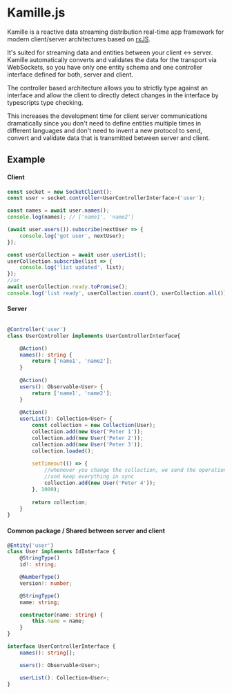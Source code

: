 # Kamille.js

Kamille is a reactive data streaming distribution real-time app framework for modern client/server architectures 
based on [rxJS](https://github.com/ReactiveX/rxjs).

It's suited for streaming data and entities between your client <-> server. Kamille automatically converts and validates the data
for the transport via WebSockets, so you have only one entity schema and one controller interface defined for both, server and client. 

The controller based architecture allows you to strictly type against an interface and allow the client to
directly detect changes in the interface by typescripts type checking. 

This increases the development time for client server communications dramatically
since you don't need to define entities multiple times in different languages and don't need to invent a new protocol
to send, convert and validate data that is transmitted between server and client. 

## Example

#### Client
 
```typescript
const socket = new SocketClient();
const user = socket.controller<UserControllerInterface>('user');

const names = await user.names();
console.log(names); // ['name1', 'name2']

(await user.users()).subscribe(nextUser => {
    console.log('got user', nextUser);  
});

const userCollection = await user.userList();
userCollection.subscribe(list => {
    console.log('list updated', list);  
});
//or
await userCollection.ready.toPromise();
console.log('list ready', userCollection.count(), userCollection.all());
```

#### Server

```typescript

@Controller('user')
class UserController implements UserControllerInterface{

    @Action()
    names(): string {
        return ['name1', 'name2'];
    }
    
    @Action()
    users(): Observable<User> {
        return ['name1', 'name2'];
    }
    
    @Action()
    userList(): Collection<User> {
        const collection = new Collection(User);
        collection.add(new User('Peter 1'));
        collection.add(new User('Peter 2'));
        collection.add(new User('Peter 3'));
        collection.loaded();
        
        setTimeout(() => {
            //whenever you change the collection, we send the operations to the client
            //and keep everything in sync
            collection.add(new User('Peter 4'));
        }, 1000);
        
        return collection;
    }
}

```


#### Common package / Shared between server and client

```typescript
@Entity('user')
class User implements IdInterface {
    @StringType()
    id!: string;

    @NumberType()
    version!: number;

    @StringType()
    name: string;

    constructor(name: string) {
        this.name = name;
    }
}

interface UserControllerInterface {
    names(): string[];

    users(): Observable<User>;

    userList(): Collection<User>;
}
```
